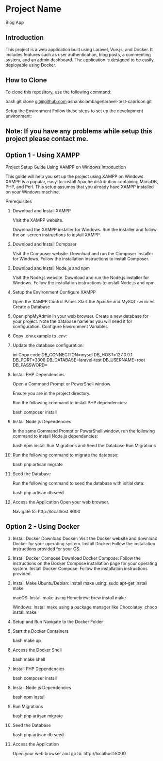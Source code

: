 # Project Name
Blog App

## Introduction

This project is a web application built using Laravel, Vue.js, and Docker. It includes features such as user authentication, blog posts, a commenting system, and an admin dashboard. The application is designed to be easily deployable using Docker.

## How to Clone

To clone this repository, use the following command:

bash
git clone git@github.com:ashankolambage/laravel-test-capricon.git


Setup the Environment
Follow these steps to set up the development environment:

## Note: If you have any problems while setup this project please contact me.


## Option 1 - Using XAMPP

Project Setup Guide Using XAMPP on Windows
Introduction

This guide will help you set up the project using XAMPP on Windows. XAMPP is a popular, easy-to-install Apache distribution containing MariaDB, PHP, and Perl. This setup assumes that you already have XAMPP installed on your Windows machine.

Prerequisites

1. Download and Install XAMPP

    Visit the XAMPP website.

    Download the XAMPP installer for Windows.
    Run the installer and follow the on-screen instructions to install XAMPP.

2. Download and Install Composer

    Visit the Composer website.
    Download and run the Composer installer for Windows.
    Follow the installation instructions to install Composer.

3. Download and Install Node.js and npm

    Visit the Node.js website.
    Download and run the Node.js installer for Windows.
    Follow the installation instructions to install Node.js and npm.


4. Setup the Environment
    Configure XAMPP

    Open the XAMPP Control Panel.
    Start the Apache and MySQL services.
    Create a Database

5. Open phpMyAdmin in your web browser.
    Create a new database for your project.
    Note the database name as you will need it for configuration.
    Configure Environment Variables

6. Copy .env.example to .env:

7. Update the database configuration:

    ini
    Copy code
    DB_CONNECTION=mysql
    DB_HOST=127.0.0.1
    DB_PORT=3306
    DB_DATABASE=laravel-test
    DB_USERNAME=root
    DB_PASSWORD=

8. Install PHP Dependencies

    Open a Command Prompt or PowerShell window.

    Ensure you are in the project directory.

    Run the following command to install PHP dependencies:

    bash
    composer install

9. Install Node.js Dependencies

    In the same Command Prompt or PowerShell window, run the following command to install Node.js dependencies:

    bash
    npm install
    Run Migrations and Seed the Database
    Run Migrations

10. Run the following command to migrate the database:

    bash
    php artisan migrate

11. Seed the Database

    Run the following command to seed the database with initial data:

    bash
    php artisan db:seed

12. Access the Application
    Open your web browser.

    Navigate to:
    http://localhost:8000




## Option 2 - Using Docker

1. Install Docker
    Download Docker: Visit the Docker website and download Docker for your operating system.
    Install Docker: Follow the installation instructions provided for your OS.

2. Install Docker Compose
    Download Docker Compose: Follow the instructions on the Docker Compose installation page for your operating system.
    Install Docker Compose: Follow the installation instructions provided.

3. Install Make
    Ubuntu/Debian: Install make using:
        sudo apt-get install make

    macOS: Install make using Homebrew:
        brew install make

    Windows: Install make using a package manager like Chocolatey:
        choco install make

4. Setup and Run
    Navigate to the Docker Folder

5. Start the Docker Containers

    bash
    make up

6. Access the Docker Shell

    bash
    make shell

7. Install PHP Dependencies

    bash
    composer install

8. Install Node.js Dependencies

    bash
    npm install

9. Run Migrations

    bash
    php artisan migrate

10. Seed the Database

    bash
    php artisan db:seed


11. Access the Application

    Open your web browser and go to:
    http://localhost:8000